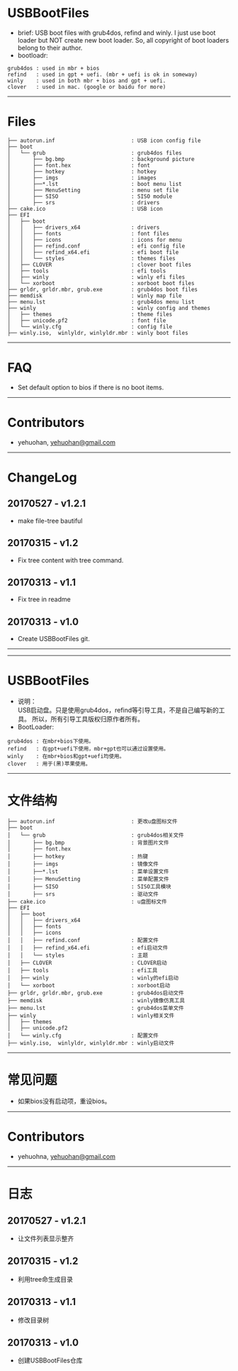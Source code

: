 # USBBootFiles
 * brief:
		USB boot files with grub4dos, refind and winly.
        I just use boot loader but NOT create new boot loader.
        So, all copyright of boot loaders belong to their author.   
 * bootloadr:

```
grub4dos : used in mbr + bios
refind   : used in gpt + uefi. (mbr + uefi is ok in someway)
winly    : used in both mbr + bios and gpt + uefi.
clover   : used in mac. (google or baidu for more)
```

---
# Files

```
├── autorun.inf                        : USB icon config file
├── boot
│   └── grub                           : grub4dos files
│       ├── bg.bmp                     : background picture
│       ├── font.hex                   : font
│       ├── hotkey                     : hotkey
│       ├── imgs                       : images
│       ├──*.lst                       : boot menu list
│       ├── MenuSetting                : menu set file
│       ├── SISO                       : SISO module
│       ├── srs                        : drivers
├── cake.ico                           : USB icon
├── EFI
│   ├── boot
│   │   ├── drivers_x64                : drivers
│   │   ├── fonts                      : font files
│   │   ├── icons                      : icons for menu
│   │   ├── refind.conf                : efi config file
│   │   ├── refind_x64.efi             : efi boot file
│   │   └── styles                     : themes files
│   ├── CLOVER                         : clover boot files
│   ├── tools                          : efi tools
│   ├── winly                          : winly efi files
│   └── xorboot                        : xorboot boot files
├── grldr, grldr.mbr, grub.exe         : grub4dos boot files
├── memdisk                            : winly map file
├── menu.lst                           : grub4dos menu list
├── winly                              : winly config and themes
│   ├── themes                         : theme files
│   ├── unicode.pf2                    : font file
│   └── winly.cfg                      : config file
├── winly.iso,  winlyldr, winlyldr.mbr : winly boot files
```


---
# FAQ
 * Set default option to bios if there is no boot items.


---
# Contributors
 * yehuohan, <yehuohan@gmail.com>


---
# ChangeLog
## 20170527 - v1.2.1
 - make file-tree bautiful

## 20170315 - v1.2
 * Fix tree content with tree command.

## 20170313 - v1.1
 * Fix tree in readme
 
## 20170313 - v1.0
 * Create USBBootFiles git.


---

---


# USBBootFiles
 * 说明：   
        USB启动盘。只是使用grub4dos，refind等引导工具，不是自己编写新的工具。
        所以，所有引导工具版权归原作者所有。
 * BootLoader:

```
grub4dos : 在mbr+bios下使用。
refind   : 在gpt+uefi下使用，mbr+gpt也可以通过设置使用。
winly    : 在mbr+bios和gpt+uefi均使用。
clover   : 用于(黑)苹果使用。
```

---
# 文件结构

```
├── autorun.inf                        : 更改u盘图标文件
├── boot
│   └── grub                           : grub4dos相关文件
│       ├── bg.bmp                     : 背景图片文件
│       ├── font.hex
│       ├── hotkey                     : 热键
│       ├── imgs                       : 镜像文件
│       ├──*.lst                       : 菜单设置文件
│       ├── MenuSetting                : 菜单配置文件
│       ├── SISO                       : SISO工具模块
│       ├── srs                        : 驱动文件
├── cake.ico                           : u盘图标文件
├── EFI
│   ├── boot
│   │   ├── drivers_x64
│   │   ├── fonts
│   │   ├── icons
│   │   ├── refind.conf                : 配置文件
│   │   ├── refind_x64.efi             : efi启动文件
│   │   └── styles                     : 主题
│   ├── CLOVER                         : CLOVER启动
│   ├── tools                          : efi工具
│   ├── winly                          : winly的efi启动
│   └── xorboot                        : xorboot启动
├── grldr, grldr.mbr, grub.exe         : grub4dos启动文件
├── memdisk                            : winly镜像仿真工具
├── menu.lst                           : grub4dos菜单文件
├── winly                              : winly相关文件
│   ├── themes
│   ├── unicode.pf2
│   └── winly.cfg                      : 配置文件
├── winly.iso,  winlyldr, winlyldr.mbr : winly启动文件
```


---
# 常见问题
 * 如果bios没有启动项，重设bios。


---
# Contributors
 * yehuohna, <yehuohan@gmail.com>


---
# 日志
## 20170527 - v1.2.1
 * 让文件列表显示整齐

## 20170315 - v1.2
 * 利用tree命生成目录

## 20170313 - v1.1
 * 修改目录树
 
## 20170313 - v1.0
 * 创建USBBootFiles仓库
